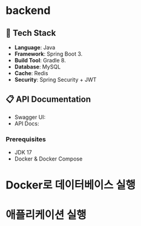 # backend

## 🚀 Tech Stack
- **Language**: Java 
- **Framework**: Spring Boot 3.
- **Build Tool**: Gradle 8.
- **Database**: MySQL
- **Cache**: Redis 
- **Security**: Spring Security + JWT

## 📋 API Documentation
- Swagger UI: 
- API Docs:

### Prerequisites
- JDK 17
- Docker & Docker Compose


# Docker로 데이터베이스 실행


# 애플리케이션 실행
